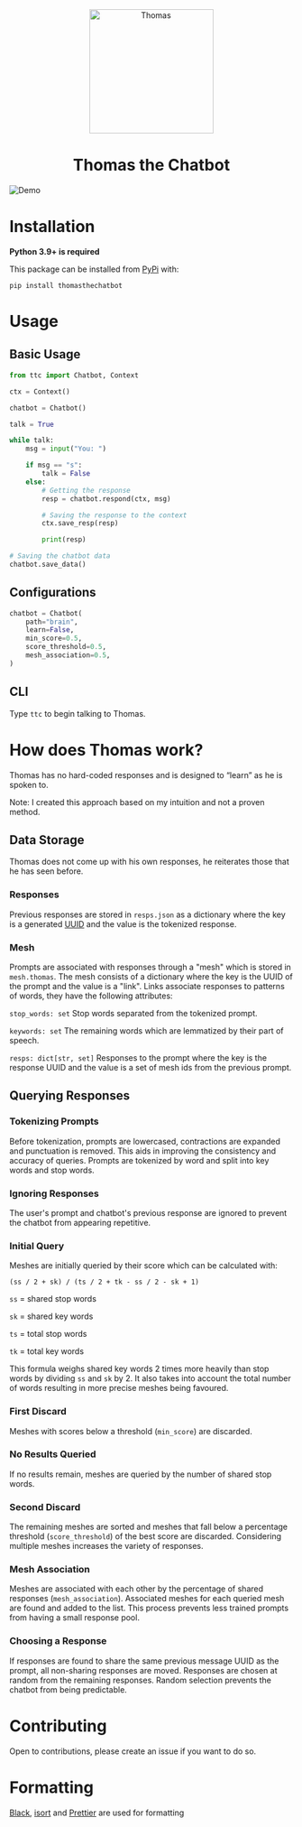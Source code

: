 <div align="center">
    <img src="https://i.imgur.com/1qHopDH.png" alt="Thomas" width="220" height="220">
    <h1>Thomas the Chatbot</h1>
</div>

![Demo](https://i.imgur.com/Jet4UGh.gif)

# Installation

**Python 3.9+ is required**

This package can be installed from [PyPi](https://pypi.org/project/thomasthechatbot/) with:

```
pip install thomasthechatbot
```

# Usage

## Basic Usage

```py
from ttc import Chatbot, Context

ctx = Context()

chatbot = Chatbot()

talk = True

while talk:
    msg = input("You: ")

    if msg == "s":
        talk = False
    else:
        # Getting the response
        resp = chatbot.respond(ctx, msg)

        # Saving the response to the context
        ctx.save_resp(resp)

        print(resp)

# Saving the chatbot data
chatbot.save_data()
```

## Configurations

```py
chatbot = Chatbot(
    path="brain",
    learn=False,
    min_score=0.5,
    score_threshold=0.5,
    mesh_association=0.5,
)
```

## CLI

Type `ttc` to begin talking to Thomas.

# How does Thomas work?

Thomas has no hard-coded responses and is designed to “learn” as he is spoken to.

Note: I created this approach based on my intuition and not a proven method.

## Data Storage

Thomas does not come up with his own responses, he reiterates those that he has seen before.

### Responses

Previous responses are stored in `resps.json` as a dictionary where the key is a generated [UUID](https://docs.python.org/3/library/uuid.html) and the value is the tokenized response.

### Mesh

Prompts are associated with responses through a "mesh" which is stored in `mesh.thomas`. The mesh consists of a dictionary where the key is the UUID of the prompt and the value is a "link". Links associate responses to patterns of words, they have the following attributes:

`stop_words: set`
Stop words separated from the tokenized prompt.

`keywords: set`
The remaining words which are lemmatized by their part of speech.

`resps: dict[str, set]`
Responses to the prompt where the key is the response UUID and the value is a set of mesh ids from the previous prompt.

## Querying Responses

### Tokenizing Prompts

Before tokenization, prompts are lowercased, contractions are expanded and punctuation is removed. This aids in improving the consistency and accuracy of queries. Prompts are tokenized by word and split into key words and stop words.

### Ignoring Responses

The user's prompt and chatbot's previous response are ignored to prevent the chatbot from appearing repetitive.

### Initial Query

Meshes are initially queried by their score which can be calculated with:

`(ss / 2 + sk) / (ts / 2 + tk - ss / 2 - sk + 1)`

`ss` = shared stop words

`sk` = shared key words

`ts` = total stop words

`tk` = total key words

This formula weighs shared key words 2 times more heavily than stop words by dividing `ss` and `sk` by 2. It also takes into account the total number of words resulting in more precise meshes being favoured.

### First Discard

Meshes with scores below a threshold (`min_score`) are discarded.

### No Results Queried

If no results remain, meshes are queried by the number of shared stop words.

### Second Discard

The remaining meshes are sorted and meshes that fall below a percentage threshold (`score_threshold`) of the best score are discarded. Considering multiple meshes increases the variety of responses.

### Mesh Association

Meshes are associated with each other by the percentage of shared responses (`mesh_association`). Associated meshes for each queried mesh are found and added to the list. This process prevents less trained prompts from having a small response pool.

### Choosing a Response

If responses are found to share the same previous message UUID as the prompt, all non-sharing responses are moved. Responses are chosen at random from the remaining responses. Random selection prevents the chatbot from being predictable.

# Contributing

Open to contributions, please create an issue if you want to do so.

# Formatting

[Black](https://github.com/psf/black), [isort](https://github.com/PyCQA/isort) and [Prettier](https://prettier.io/) are used for formatting
